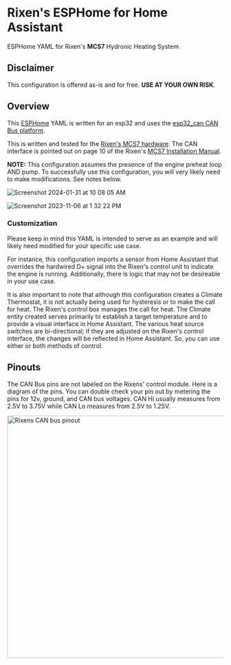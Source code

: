 # Rixen's ESPHome for Home Assistant
ESPHome YAML for Rixen's **MCS7** Hydronic Heating System

## Disclaimer

This configuration is offered as-is and for free. **USE AT YOUR OWN RISK**.

## Overview

This [ESPHome](https://esphome.io) YAML is written for an esp32 and uses the [esp32_can CAN Bus platform](https://esphome.io/components/canbus.html#esp32-can-component).

This is written and tested for the [Rixen's MCS7 hardware](https://rixens.com/collections/mcs-7-hydronic-system-documents). The CAN interface is pointed out on page 10 of the Rixen's [MCS7 Installation Manual](https://rixens.com/collections/mcs-7-hydronic-system-documents).

**NOTE:** This configuration assumes the presence of the engine preheat loop AND pump. To successfully use this configuration, you will very likely need to make modifications. See notes below.

![Screenshot 2024-01-31 at 10 08 05 AM](https://github.com/mikegoubeaux/rixens-esphome/assets/9661510/394ea22f-41c4-4714-8a11-c7cb545bdce4)

![Screenshot 2023-11-06 at 1 32 22 PM](https://github.com/mikegoubeaux/rixens-esphome/assets/9661510/dfb0d1ca-18c2-4d9b-b036-19ced3874270)

### Customization

Please keep in mind this YAML is intended to serve as an example and will likely need modified for your specific use case.

For instance, this configuration imports a sensor from Home Assistant that overrides the hardwired D+ signal into the Rixen's control unit to indicate the engine is running. Additionally, there is logic that may not be desireable in your use case.

It is also important to note that although this configuration creates a Climate Thermostat, it is not actually being used for hysteresis or to make the call for heat. The Rixen's control box manages the call for heat. The Climate entity created serves primarily to establish a target temperature and to provide a visual interface in Home Assistant. The various heat source switches are bi-directional; if they are adjusted on the Rixen's control interface, the changes will be reflected in Home Assistant. So, you can use either or both methods of control.

## Pinouts

The CAN Bus pins are not labeled on the Rixens' control module. Here is a diagram of the pins. You can double check your pin out by metering the pins for 12v, ground, and CAN bus voltages. CAN Hi usually measures from 2.5V to 3.75V while CAN Lo measures from 2.5V to 1.25V.

<img width="562" alt="Rixens CAN bus pinout" src="https://github.com/mikegoubeaux/rixens-esphome/assets/9661510/9141288c-cbe0-469c-b7b9-9b02a6126366">

